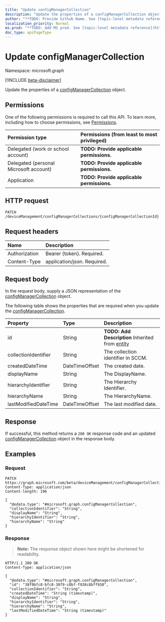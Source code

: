 ```yaml
---
title: "Update configManagerCollection"
description: "Update the properties of a configManagerCollection object."
author: "**TODO: Provide Github Name. See [topic-level metadata reference](https://msgo.azurewebsites.net/add/document/guidelines/metadata.html#topic-level-metadata)**"
localization_priority: Normal
ms.prod: "**TODO: Add MS prod. See [topic-level metadata reference](https://msgo.azurewebsites.net/add/document/guidelines/metadata.html#topic-level-metadata)**"
doc_type: apiPageType
---
```


# Update configManagerCollection
Namespace: microsoft.graph

[!INCLUDE [beta-disclaimer](../../includes/beta-disclaimer.md)]

Update the properties of a [configManagerCollection](../resources/configmanagercollection.md) object.

## Permissions
One of the following permissions is required to call this API. To learn more, including how to choose permissions, see [Permissions](/graph/permissions-reference).

|Permission type|Permissions (from least to most privileged)|
|:---|:---|
|Delegated (work or school account)|**TODO: Provide applicable permissions.**|
|Delegated (personal Microsoft account)|**TODO: Provide applicable permissions.**|
|Application|**TODO: Provide applicable permissions.**|

## HTTP request

<!-- {
  "blockType": "ignored"
}
-->
``` http
PATCH /deviceManagement/configManagerCollections/{configManagerCollectionId}
```

## Request headers
|Name|Description|
|:---|:---|
|Authorization|Bearer {token}. Required.|
|Content-Type|application/json. Required.|

## Request body
In the request body, supply a JSON representation of the [configManagerCollection](../resources/configmanagercollection.md) object.

The following table shows the properties that are required when you update the [configManagerCollection](../resources/configmanagercollection.md).

|Property|Type|Description|
|:---|:---|:---|
|id|String|**TODO: Add Description** Inherited from [entity](../resources/entity.md)|
|collectionIdentifier|String|The collection identifier in SCCM.|
|createdDateTime|DateTimeOffset|The created date.|
|displayName|String|The DisplayName.|
|hierarchyIdentifier|String|The Hierarchy Identifier.|
|hierarchyName|String|The HierarchyName.|
|lastModifiedDateTime|DateTimeOffset|The last modified date.|



## Response

If successful, this method returns a `200 OK` response code and an updated [configManagerCollection](../resources/configmanagercollection.md) object in the response body.

## Examples

### Request
<!-- {
  "blockType": "request",
  "name": "update_configmanagercollection"
}
-->
``` http
PATCH https://graph.microsoft.com/beta/deviceManagement/configManagerCollections/{configManagerCollectionId}
Content-Type: application/json
Content-length: 196

{
  "@odata.type": "#microsoft.graph.configManagerCollection",
  "collectionIdentifier": "String",
  "displayName": "String",
  "hierarchyIdentifier": "String",
  "hierarchyName": "String"
}
```


### Response
>**Note:** The response object shown here might be shortened for readability.
<!-- {
  "blockType": "response",
  "truncated": true
}
-->
``` http
HTTP/1.1 200 OK
Content-Type: application/json

{
  "@odata.type": "#microsoft.graph.configManagerCollection",
  "id": "38f9bfc8-bfc8-38f9-c8bf-f938c8bff938",
  "collectionIdentifier": "String",
  "createdDateTime": "String (timestamp)",
  "displayName": "String",
  "hierarchyIdentifier": "String",
  "hierarchyName": "String",
  "lastModifiedDateTime": "String (timestamp)"
}
```

